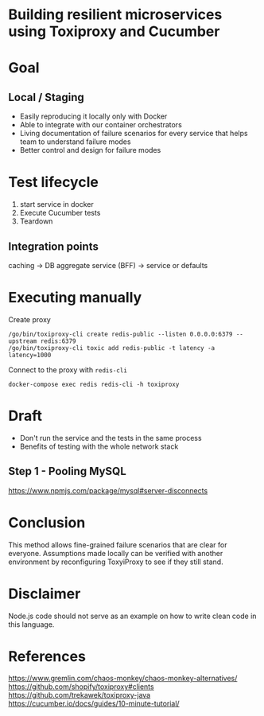 # Building resilient microservices using Toxiproxy and Cucumber

# Goal
## Local / Staging
- Easily reproducing it locally only with Docker
- Able to integrate with our container orchestrators
- Living documentation of failure scenarios for every service that helps team to understand failure modes
- Better control and design for failure modes

# Test lifecycle
1. start service in docker
1. Execute Cucumber tests
1. Teardown

## Integration points
caching -> DB
aggregate service (BFF) -> service or defaults

# Executing manually
Create proxy
```
/go/bin/toxiproxy-cli create redis-public --listen 0.0.0.0:6379 --upstream redis:6379
/go/bin/toxiproxy-cli toxic add redis-public -t latency -a latency=1000
```

Connect to the proxy with `redis-cli`
```
docker-compose exec redis redis-cli -h toxiproxy
```

# Draft
- Don't run the service and the tests in the same process
- Benefits of testing with the whole network stack


## Step 1 - Pooling MySQL
https://www.npmjs.com/package/mysql#server-disconnects


# Conclusion
This method allows fine-grained failure scenarios that are clear for everyone. Assumptions made locally can be verified with another environment by reconfiguring ToxyiProxy to see if they still stand.

# Disclaimer
Node.js code should not serve as an example on how to write clean code in this language.

# References
https://www.gremlin.com/chaos-monkey/chaos-monkey-alternatives/
https://github.com/shopify/toxiproxy#clients
https://github.com/trekawek/toxiproxy-java
https://cucumber.io/docs/guides/10-minute-tutorial/
